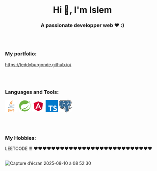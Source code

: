 <h1 align="center">Hi 👋, I'm Islem </h1>
<h3 align="center">A passionate developper web ❤️ :)</h3>
<br>
<br>

<h3 align="left"> My portfolio:</h3>

https://teddyburgonde.github.io/

<br>
<br>

<h3 align="left">Languages and Tools:</h3>

<code><img height="40" width="40" src="https://raw.githubusercontent.com/github/explore/main/topics/java/java.png"></code>
<code><img height="40" width="40" src="https://raw.githubusercontent.com/github/explore/main/topics/spring-boot/spring-boot.png"></code>
<code><img height="40" width="40" src="https://raw.githubusercontent.com/github/explore/main/topics/angular/angular.png"></code>
<code><img height="40" width="40" src="https://raw.githubusercontent.com/github/explore/main/topics/typescript/typescript.png"></code>
<code><img height="40" width="40" src="https://raw.githubusercontent.com/github/explore/main/topics/postgresql/postgresql.png"></code>

<br>
<br>

<h3 align="left">My Hobbies:</h3>

LEETCODE !!! ❤️❤️❤️❤️❤️❤️❤️❤️❤️❤️❤️❤️❤️❤️❤️❤️❤️❤️❤️❤️❤️❤️❤️❤️❤️❤️❤️
<br>
<br>

<img width="359" height="130" alt="Capture d’écran 2025-08-10 à 08 52 30" src="https://github.com/user-attachments/assets/2b47ac57-e7dc-4577-8151-701dc77637f7" />
